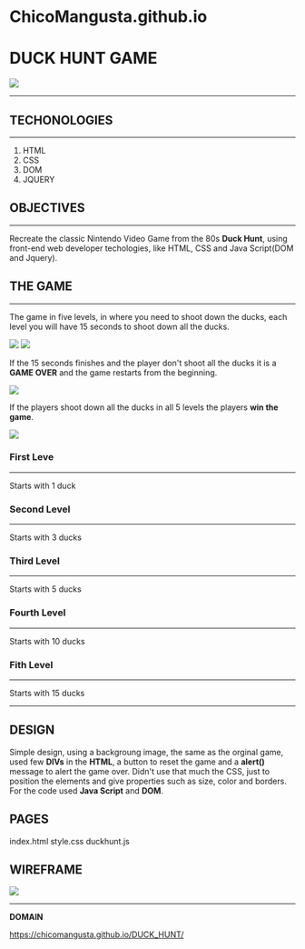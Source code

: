 # ChicoMangusta.github.io

# **DUCK HUNT GAME**

![](https://res.cloudinary.com/dqiighjqq/image/upload/v1585981892/duck-hunt-1134281-1280x0_tf2vvy.jpg)

------------------------------------------------------------------------------------------------------------------

## **TECHONOLOGIES**
--------------

1. HTML
2. CSS
3. DOM
4. JQUERY


## **OBJECTIVES**
---------------

Recreate the classic Nintendo Video Game from the 80s **Duck Hunt**, using front-end web developer techologies, like HTML, CSS and Java Script(DOM and Jquery).



## **THE GAME**
------------

The game in five levels, in where you need to shoot down the ducks, each level you will have 15 seconds to shoot down all the ducks.



![](https://res.cloudinary.com/dqiighjqq/image/upload/v1585983357/0_atldnu.png) ![](https://res.cloudinary.com/dqiighjqq/image/upload/v1585689687/0_zxv7l6.png)



If the 15 seconds finishes and the player don't shoot all the ducks it is a **GAME OVER** and the game restarts from the beginning.


![](https://res.cloudinary.com/dqiighjqq/image/upload/v1585983490/0_se6mar.png)


If the players shoot down all the ducks in all 5 levels the players **win the game**.


![](https://res.cloudinary.com/dqiighjqq/image/upload/v1585983588/0_q96bjt.png)



### **First Leve**
--------------
Starts with 1 duck

### **Second Level**
----------------
Starts with 3 ducks

### **Third Level**
---------------
Starts with 5 ducks

### **Fourth Level**
----------------
Starts with 10 ducks

### **Fith Level**
--------------
Starts with 15 ducks

------------------------------------------------------------------------------------------------------------------


## **DESIGN**

Simple design, using a backgroung image, the same as the orginal game, used few **DIVs** in the **HTML**, a button to reset the game and a **alert()** message to alert the game over. Didn't use that much the CSS, just to position the elements and give properties such as size, color and borders.
For the code used **Java Script** and **DOM**.


## **PAGES**

index.html
style.css
duckhunt.js


## **WIREFRAME**

![](https://res.cloudinary.com/dqiighjqq/image/upload/v1585985142/IMG_8557_gszeqa.heic)


------------------------------------------------------------------------------------------------------------------



**DOMAIN**

https://chicomangusta.github.io/DUCK_HUNT/
